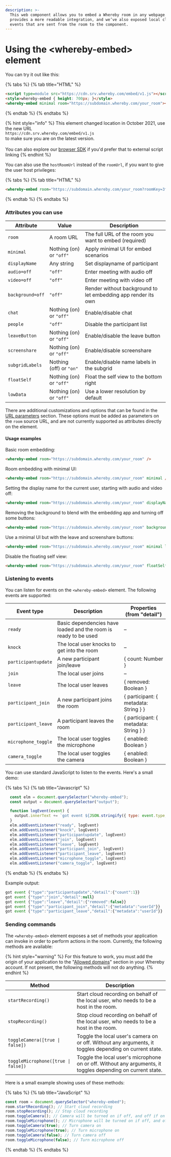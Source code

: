 ```yaml
---
description: >-
  This web component allows you to embed a Whereby room in any webpage. It
  provides a more readable integration, and we’ve also exposed local client
  events that are sent from the room to the component.
---
```


# Using the \<whereby-embed> element

You can try it out like this:

{% tabs %}
{% tab title="HTML" %}
```html
<script type=module src="https://cdn.srv.whereby.com/embed/v1.js"></script>
<style>whereby-embed { height: 700px; }</style>
<whereby-embed minimal room="https://subdomain.whereby.com/your_room"></whereby-embed>
```
{% endtab %}
{% endtabs %}

{% hint style="info" %}
This element changed location in October 2021, use the new URL\
`https://cdn.srv.whereby.com/embed/v1.js` \
to make sure you are on the latest version.\
\
You can also explore our [browser SDK](../../whereby-embedded-sdk-beta.md#browser-sdk) if you'd prefer that to external script linking
{% endhint %}

You can also use the `hostRoomUrl` instead of the `roomUrl`, if you want to give the user host privileges:

{% tabs %}
{% tab title="HTML" %}
```html
<whereby-embed room="https://subdomain.whereby.com/your_room?roomKey=3fe345a"></whereby-embed>
```
{% endtab %}
{% endtabs %}

### Attributes you can use

| Attribute        | Value                   | Description                                                   |
| ---------------- | ----------------------- | ------------------------------------------------------------- |
| `room`           | A room URL              | The full URL of the room you want to embed (required)         |
| `minimal`        | Nothing (on) or `"off"` | Apply minimal UI for embed scenarios                          |
| `displayName`    | Any string              | Set displayname of participant                                |
| `audio=off`      | `"off"`                 | Enter meeting with audio off                                  |
| `video=off`      | `"off"`                 | Enter meeting with video off                                  |
| `background=off` | `"off"`                 | Render without background to let embedding app render its own |
| `chat`           | Nothing (on) or `"off"` | Enable/disable chat                                           |
| `people`         | `"off"`                 | Disable the participant list                                  |
| `leaveButton`    | Nothing (on) or `"off"` | Enable/disable the leave button                               |
| `screenshare`    | Nothing (on) or `"off"` | Enable/disable screenshare                                    |
| `subgridLabels`  | Nothing (off) or `"on"` | Enable/disable name labels in the subgrid                     |
| `floatSelf`      | Nothing (on) or `"off"` | Float the self view to the bottom right                       |
| `lowData`        | Nothing (on) or `"off"` | Use a lower resolution by default                             |

There are additional customizations and options that can be found in the [URL parameters](../../customizing-rooms/using-url-parameters.md) section. These options must be added as parameters on the `room` source URL, and are not currently supported as attributes directly on the element.



#### Usage examples

Basic room embedding:

```html
<whereby-embed room="https://subdomain.whereby.com/your_room" />
```

Room embedding with minimal UI:

```html
<whereby-embed room="https://subdomain.whereby.com/your_room" minimal />
```

Setting the display name for the current user, starting with audio and video off:

```html
<whereby-embed room="https://subdomain.whereby.com/your_room" displayName="John Smith" audio=off video=off />
```

Removing the background to blend with the embedding app and turning off some buttons:

```html
<whereby-embed room="https://subdomain.whereby.com/your_room" background=off chat=off people=off leaveButton=off />
```

Use a minimal UI but with the leave and screenshare buttons:

```html
<whereby-embed room="https://subdomain.whereby.com/your_room" minimal leaveButton screenshare />
```

Disable the floating self view:

```html
<whereby-embed room="https://subdomain.whereby.com/your_room" floatSelf=off />
```

### Listening to events

You can listen for events on the `<whereby-embed>` element. The following events are supported:

| Event type          | Description                                                     | Properties (from "detail")            |
| ------------------- | --------------------------------------------------------------- | ------------------------------------- |
| `ready`             | Basic dependencies have loaded and the room is ready to be used | –                                     |
| `knock`             | The local user knocks to get into the room                      | –                                     |
| `participantupdate` | A new participant join/leave                                    | { count: Number }                     |
| `join`              | The local user joins                                            | –                                     |
| `leave`             | The local user leaves                                           | { removed: Boolean }                  |
| `participant_join`  | A new participant joins the room                                | { participant: { metadata: String } } |
| `participant_leave` | A participant leaves the room                                   | { participant: { metadata: String } } |
| `microphone_toggle` | The local user toggles the microphone                           | { enabled: Boolean }                  |
| `camera_toggle`     | The local user toggles the camera                               | { enabled: Boolean }                  |



You can use standard JavaScript to listen to the events. Here's a small demo:

{% tabs %}
{% tab title="Javascript" %}
```javascript
  const elm = document.querySelector("whereby-embed");
  const output = document.querySelector("output");

  function logEvent(event) {
    output.innerText += `got event ${JSON.stringify({ type: event.type, detail: event.detail })}\n`;
  }
  elm.addEventListener("ready", logEvent)
  elm.addEventListener("knock", logEvent)
  elm.addEventListener("participantupdate", logEvent)
  elm.addEventListener("join", logEvent)
  elm.addEventListener("leave", logEvent)
  elm.addEventListener("participant_join", logEvent)
  elm.addEventListener("participant_leave", logEvent)
  elm.addEventListener("microphone_toggle", logEvent)
  elm.addEventListener("camera_toggle", logEvent)
```
{% endtab %}
{% endtabs %}

Example output:

```javascript
got event {"type":"participantupdate","detail":{"count":1}}
got event {"type":"join","detail":null}
got event {"type":"leave","detail":{"removed":false}}
got event {"type":"participant_join","detail":{"metadata":"userId"}}
got event {"type":"participant_leave","detail":{"metadata":"userId"}}
```

### Sending commands

The `<whereby-embed>` element exposes a set of methods your application can invoke in order to perform actions in the room. Currently, the following methods are available:

{% hint style="warning" %}
For this feature to work, you must add the origin of your application to the "[Allowed domains](../allowed-domains.md)" section in your Whereby account. If not present, the following methods will not do anything.
{% endhint %}

| Method                              | Description                                                                                                 |
| ----------------------------------- | ----------------------------------------------------------------------------------------------------------- |
| `startRecording()`                  | Start cloud recording on behalf of the local user, who needs to be a host in the room.                      |
| `stopRecording()`                   | Stop cloud recording on behalf of the local user, who needs to be a host in the room.                       |
| `toggleCamera([true \| false])`     | Toggle the local user's camera on or off. Without any arguments, it toggles depending on current state.     |
| `toggleMicrophone([true \| false])` | Toggle the local user's microphone on or off. Without any arguments, it toggles depending on current state. |

Here is a small example showing uses of these methods:

{% tabs %}
{% tab title="JavaScript" %}
```javascript
const room = document.querySelector("whereby-embed");
room.startRecording(); // Start cloud recording
room.stopRecording(); // Stop cloud recording
room.toggleCamera(); // Camera will be turned on if off, and off if on
room.toggleMicrophone(); // Microphone will be turned on if off, and off if on
room.toggleCamera(true); // Turn camera on
room.toggleMicrophone(true); // Turn microphone on
room.toggleCamera(false); // Turn camera off
room.toggleMicrophone(false); // Turn microphone off


```
{% endtab %}
{% endtabs %}
